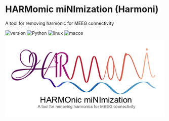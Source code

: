 # HARMomic miNImization (Harmoni)
A tool for removing harmonic for MEEG connectivity

![version](https://img.shields.io/badge/version-0.0.1-blue)
![Python](https://img.shields.io/badge/Python-3.6-green)
![linux](https://github.com/harmonic-minimization/harmoni/actions/workflows/linux.yml/badge.svg)
![macos](https://github.com/harmonic-minimization/harmoni/actions/workflows/macos.yml/badge.svg)

<p align="center">
  <img src="harmoni_logo.png"/>
</p>
